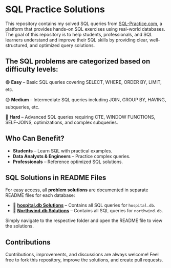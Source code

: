 # SQL Practice Solutions
This repository contains my solved SQL queries from [SQL-Practice.com](https://www.sql-practice.com/), a platform that provides hands-on SQL exercises using real-world databases. The goal of this repository is to help students, professionals, and SQL learners understand and improve their SQL skills by providing clear, well-structured, and optimized query solutions.

## The SQL problems are categorized based on difficulty levels:

🟢 **Easy** – Basic SQL queries covering SELECT, WHERE, ORDER BY, LIMIT, etc.

🟡 **Medium** – Intermediate SQL queries including JOIN, GROUP BY, HAVING, subqueries, etc.

🔴 **Hard** – Advanced SQL queries requiring CTE, WINDOW FUNCTIONS, SELF-JOINS, optimizations, and complex subqueries.

## Who Can Benefit?  
- **Students** – Learn SQL with practical examples.  
- **Data Analysts & Engineers** – Practice complex queries.  
- **Professionals** – Reference optimized SQL solutions.

## SQL Solutions in README Files  
For easy access, all **problem solutions** are documented in separate README files for each database:  

- 📜 **[hospital.db Solutions](https://github.com/JaganSaravana07/sql-practice.com-Problem-Solutions/blob/main/hospital.db%20Solutions)** – Contains all SQL queries for `hospital.db`.  
- 📜 **[Northwind.db Solutions](https://github.com/JaganSaravana07/sql-practice.com-Problem-Solutions/blob/main/northwind.md%20Solutions)** – Contains all SQL queries for `northwind.db`.  

Simply navigate to the respective folder and open the README file to view the solutions.   

## Contributions
Contributions, improvements, and discussions are always welcome! Feel free to fork this repository, improve the solutions, and create pull requests.
